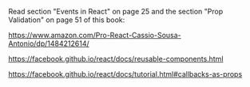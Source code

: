 Read section "Events in React" on page 25 and the section "Prop Validation" on page 51 of this book:

https://www.amazon.com/Pro-React-Cassio-Sousa-Antonio/dp/1484212614/

https://facebook.github.io/react/docs/reusable-components.html

https://facebook.github.io/react/docs/tutorial.html#callbacks-as-props

